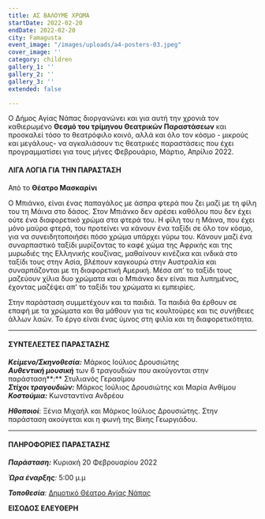 ```yaml
---
title: ΑΣ ΒΑΛΟΥΜΕ ΧΡΩΜΑ
startDate: 2022-02-20
endDate: 2022-02-20
city: Famagusta
event_image: "/images/uploads/a4-posters-03.jpeg"
cover_image: ''
category: children
gallery_1: ''
gallery_2: ''
gallery_3: ''
extended: false

---
```

Ο Δήμος Αγίας Νάπας διοργανώνει και για αυτή την χρονιά τον καθιερωμένο **Θεσμό του τρίμηνου Θεατρικών Παραστάσεων** και προσκαλεί τόσο το θεατρόφιλο κοινό, αλλά και όλο τον κόσμο - μικρούς και μεγάλους- να αγκαλιάσουν τις θεατρικές παραστάσεις που έχει προγραμματίσει για τους μήνες Φεβρουάριο, Μάρτιο, Απρίλιο 2022.

#### ΛΙΓΑ ΛΟΓΙΑ ΓΙΑ ΤΗΝ ΠΑΡΑΣΤΑΣΗ

Από το **Θέατρο Μασκαρίνι**

Ο Μπιάνκο, είναι ένας παπαγάλος με άσπρα φτερά που ζει μαζί με τη φίλη του τη Μάινα στο δάσος. Στον Μπιάνκο δεν αρέσει καθόλου που δεν έχει ούτε ένα διαφορετικό χρώμα στα φτερά του. Η φίλη του η Μάινα, που έχει μόνο μαύρα φτερά, του προτείνει να κάνουν ένα ταξίδι σε όλο τον κόσμο, για να συνειδητοποιήσει πόσο χρώμα υπάρχει γύρω του. Κάνουν μαζί ένα συναρπαστικό ταξίδι μυρίζοντας το καφέ χώμα της Αφρικής και της μυρωδιές της Ελληνικής κουζίνας, μαθαίνουν κινέζικα και ινδικά στο ταξίδι τους στην Ασία, βλέπουν καγκουρώ στην Αυστραλία και συναρπάζονται με τη διαφορετική Αμερική. Μέσα απ’ το ταξίδι τους μαζεύουν χίλια δυο χρώματα και ο Μπιάνκο δεν είναι πια λυπημένος, έχοντας μαζέψει απ’ το ταξίδι του χρώματα κι εμπειρίες.

Στην παράσταση συμμετέχουν και τα παιδιά. Τα παιδιά θα έρθουν σε επαφή με τα χρώματα και θα μάθουν για τις κουλτούρες και τις συνήθειες άλλων λαών. Το έργο είναι ένας ύμνος στη φιλία και τη διαφορετικότητα.

***

#### ΣΥΝΤΕΛΕΣΤΕΣ ΠΑΡΑΣΤΑΣΗΣ

**_Κείμενο/Σκηνοθεσία:_** Μάρκος Ιούλιος Δρουσιώτης  
**_Αυθεντική μουσική_** των 6 τραγουδιών που ακούγονται στην παράσταση**_:_** Στυλιανός Γερασίμου  
**_Στίχοι τραγουδιών:_** Μάρκος Ιούλιος Δρουσιώτης και  Μαρία Ανθίμου  
**_Κοστούμια:_** Κωνσταντίνα Ανδρέου

**_Ηθοποιοί_**: Ξένια Μιχαήλ και Μάρκος Ιούλιος Δρουσιώτης. Στην παράσταση ακούγεται και η φωνή της Βίκης Γεωργιάδου.

***

#### ΠΛΗΡΟΦΟΡΙΕΣ ΠΑΡΑΣΤΑΣΗΣ

**_Παράσταση:_** Κυριακή 20 Φεβρουαρίου 2022

**_Ώρα έναρξης_**_:_ 5:00 μ.μ

**_Τοποθεσία_**_:_ [Δημοτικό Θέατρο Αγίας Νάπας](https://www.google.com/maps/place/%CE%91%CE%B3%CE%AF%CE%B1%CF%82+%CE%9C%CE%B1%CF%8D%CF%81%CE%B7%CF%82+25,+Ayia+Napa,+Cyprus/@34.9895094,33.9926984,17.26z/data=!4m13!1m7!3m6!1s0x14dfc56c8c870c1b:0xe35e9b5cd233014f!2zzpHOs86vzrHPgiDOnM6xz43Pgc63z4IgMjUsIEF5aWEgTmFwYSwgQ3lwcnVz!3b1!8m2!3d34.9896415!4d33.994681!3m4!1s0x14dfc56c8c870c1b:0xe35e9b5cd233014f!8m2!3d34.9896415!4d33.994681 "Δημοτικό Θέατρο Αγ. Νάπας")

**ΕΙΣΟΔΟΣ ΕΛΕΥΘΕΡΗ**